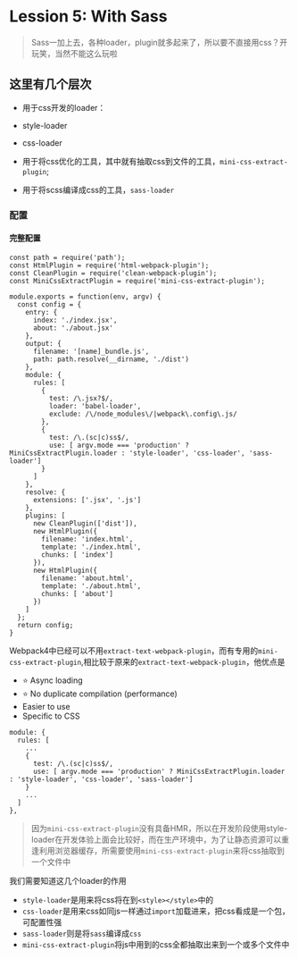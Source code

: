 # Lession 5: With Sass


> Sass一加上去，各种loader，plugin就多起来了，所以要不直接用css？开玩笑，当然不能这么玩啦

## 这里有几个层次
- 用于css开发的loader：
 - style-loader
 - css-loader

- 用于将css优化的工具，其中就有抽取css到文件的工具，`mini-css-extract-plugin`;
- 用于将scss编译成css的工具，`sass-loader`

### 配置

#### 完整配置

```
const path = require('path');
const HtmlPlugin = require('html-webpack-plugin');
const CleanPlugin = require('clean-webpack-plugin');
const MiniCssExtractPlugin = require('mini-css-extract-plugin');

module.exports = function(env, argv) {
  const config = {
    entry: {
      index: './index.jsx',
      about: './about.jsx'
    },
    output: {
      filename: '[name]_bundle.js',
      path: path.resolve(__dirname, './dist')
    },
    module: {
      rules: [
        {
          test: /\.jsx?$/,
          loader: 'babel-loader',
          exclude: /\/node_modules\/|webpack\.config\.js/
        },
        {
          test: /\.(sc|c)ss$/,
          use: [ argv.mode === 'production' ? MiniCssExtractPlugin.loader : 'style-loader', 'css-loader', 'sass-loader']
        }
      ]
    },
    resolve: {
      extensions: ['.jsx', '.js']
    },
    plugins: [
      new CleanPlugin(['dist']),
      new HtmlPlugin({
        filename: 'index.html',
        template: './index.html',
        chunks: [ 'index']
      }),
      new HtmlPlugin({
        filename: 'about.html',
        template: './about.html',
        chunks: [ 'about']
      })
    ]
  };
  return config;
}

```

Webpack4中已经可以不用`extract-text-webpack-plugin`，而有专用的`mini-css-extract-plugin`,相比较于原来的`extract-text-webpack-plugin`，他优点是
- ⭐️ Async loading
- ⭐️ No duplicate compilation (performance)
- Easier to use
- Specific to CSS

```
module: {
  rules: [
    ...
    {
      test: /\.(sc|c)ss$/,
      use: [ argv.mode === 'production' ? MiniCssExtractPlugin.loader : 'style-loader', 'css-loader', 'sass-loader']
    }
    ...
  ]
},
```
> 因为`mini-css-extract-plugin`没有具备HMR，所以在开发阶段使用style-loader在开发体验上面会比较好，而在生产环境中，为了让静态资源可以重逢利用浏览器缓存，所需要使用`mini-css-extract-plugin`来将css抽取到一个文件中

我们需要知道这几个loader的作用
- `style-loader`是用来将css将在到`<style></style>`中的
- `css-loader`是用来css如同js一样通过`import`加载进来，把css看成是一个包，可配置性强
- `sass-loader`则是将`sass`编译成`css`
- `mini-css-extract-plugin`将js中用到的css全都抽取出来到一个或多个文件中
